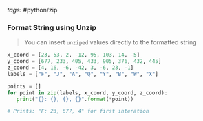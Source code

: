 _tags:_ #python/zip
### Format String using Unzip

 > You can insert `unziped` values directly to the formatted string
 
 ```python
x_coord = [23, 53, 2, -12, 95, 103, 14, -5]
y_coord = [677, 233, 405, 433, 905, 376, 432, 445]
z_coord = [4, 16, -6, -42, 3, -6, 23, -1]
labels = ["F", "J", "A", "Q", "Y", "B", "W", "X"]

points = [] 
for point in zip(labels, x_coord, y_coord, z_coord):
	print("{}: {}, {}, {}".format(*point))

# Prints: "F: 23, 677, 4" for first interation
 ```